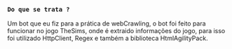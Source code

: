 ### `Do que se trata ?`

Um bot que eu fiz para a prática de webCrawling, o bot foi feito para funcionar no jogo TheSims, onde é extraido informações do jogo,
para isso foi utilizado HttpClient, Regex e também a biblioteca HtmlAgilityPack.
